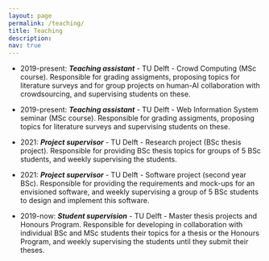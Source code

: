 ```yaml
---
layout: page
permalink: /teaching/
title: Teaching
description: 
nav: true
---
```


- 2019-present: ***Teaching assistant*** - TU Delft - Crowd Computing (MSc course). Responsible for grading assigments, proposing topics for literature surveys and for group projects on human-AI collaboration with crowdsourcing, and supervising students on these.


- 2019-present: ***Teaching assistant*** - TU Delft - Web Information System seminar (MSc course). Responsible for grading assigments, proposing topics for literature surveys and supervising students on these.

- 2021: ***Project supervisor*** - TU Delft - Research project (BSc thesis project). Responsible for providing BSc thesis topics for groups of 5 BSc students, and weekly supervising the students.

- 2021: ***Project supervisor*** - TU Delft - Software project (second year BSc). Responsible for providing the requirements and mock-ups for an envisioned software, and weekly supervising a group of 5 BSc students to design and implement this software.

- 2019-now: ***Student supervision*** - TU Delft - Master thesis projects and Honours Program. Responsible for developing in collaboration with individual BSc and MSc students their topics for a thesis or the Honours Program, and weekly supervising the students until they submit their theses.
